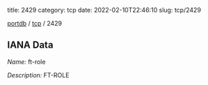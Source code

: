 title: 2429
category: tcp
date: 2022-02-10T22:46:10
slug: tcp/2429

[portdb](/) / [tcp](/category/tcp.html) / 2429


## IANA Data

_Name:_ ft-role

_Description:_ FT-ROLE

